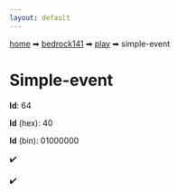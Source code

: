 ```yaml
---
layout: default
---
```


[home](/) ➡ [bedrock141](/protocol/bedrock141) ➡ [play](/protocol/bedrock141/play) ➡ simple-event

# Simple-event

**Id**: 64

**Id** (hex): 40

**Id** (bin): 01000000

✔️

✔️

